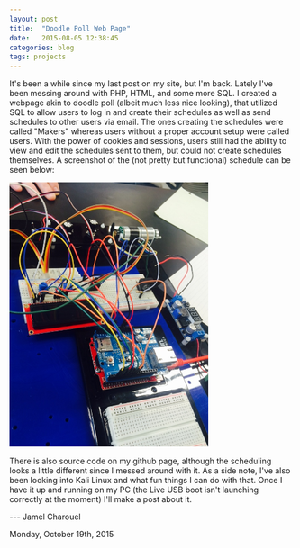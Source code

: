 ```yaml
---
layout: post
title:  "Doodle Poll Web Page"
date:   2015-08-05 12:38:45
categories: blog
tags: projects
---
```


It's been a while since my last post on my site, but I'm back. Lately I've been messing around with PHP, HTML, and some more SQL. I created a webpage akin to doodle poll (albeit much less nice looking), that utilized SQL to allow users to log in and create their schedules as well as send schedules to other users via email. The ones creating the schedules were called "Makers" whereas users without a proper account setup were called users. With the power of cookies and sessions, users still had the ability to view and edit the schedules sent to them, but could not create schedules themselves. A screenshot of the (not pretty but functional) schedule can be seen below:

<img src="/assets/greenhouse1.JPG" width="70%" />

There is also source code on my github page, although the scheduling looks a little different since I messed around with it. As a side note, I've also been looking into Kali Linux and what fun things I can do with that. Once I have it up and running on my PC (the Live USB boot isn't launching correctly at the moment) I'll make a post about it.

--- Jamel Charouel

Monday, October 19th, 2015